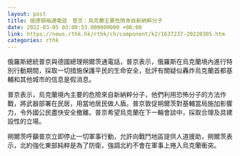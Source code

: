 ```yaml
---
layout: post
title: 俄德領袖通電話　普京：烏克蘭主要危險來自新納粹分子
date: 2022-03-05 03:08:53.000000000 +08:00
link: https://news.rthk.hk/rthk/ch/component/k2/1637237-20220305.htm
categories: rthk
---
```


俄羅斯總統普京與德國總理朔爾茨通電話，普京表示，俄羅斯在烏克蘭境內進行特別行動期間，採取一切措施保護平民的生命安全，批評有關疑似轟炸烏克蘭首都基輔和其他城市的信息是假消息。

普京表示，烏克蘭境內主要的危險來自新納粹分子，他們利用恐怖分子的方法作戰，將武器部署在民居，用當地居民做人盾。普京敦促朔爾茨對基輔當局施加影響力，令外國公民盡快安全撤離。普京希望烏克蘭在下一輪會談中，採取合理及具建設性的立場。

朔爾茨呼籲普京立即停止一切軍事行動，允許向戰鬥地區提供人道援助，朔爾茨表示，北約強化東部純粹是為了防衛，強調北約不會在軍事上捲入烏克蘭衝突。
